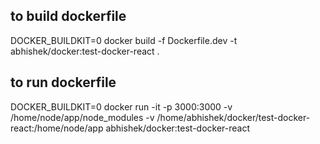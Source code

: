 ## to build dockerfile

DOCKER_BUILDKIT=0 docker build -f Dockerfile.dev -t abhishek/docker:test-docker-react .

## to run dockerfile

DOCKER_BUILDKIT=0 docker run -it -p 3000:3000 -v /home/node/app/node_modules -v /home/abhishek/docker/test-docker-react:/home/node/app abhishek/docker:test-docker-react
